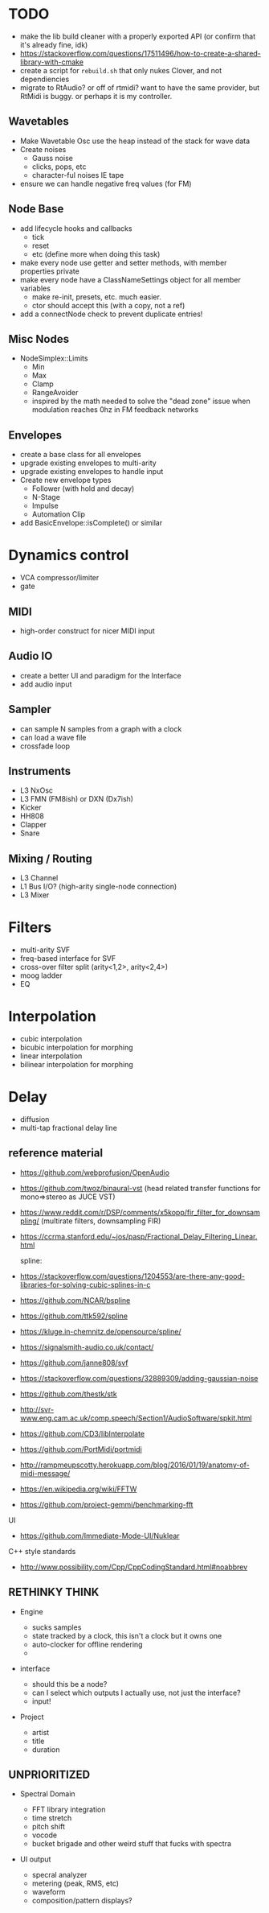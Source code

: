 # TODO

- make the lib build cleaner with a properly exported API (or confirm that it's already fine, idk)
- https://stackoverflow.com/questions/17511496/how-to-create-a-shared-library-with-cmake
- create a script for `rebuild.sh` that only nukes Clover, and not dependiencies
- migrate to RtAudio? or off of rtmidi? want to have the same provider, but RtMidi is buggy. or perhaps it is my controller.

## Wavetables
- Make Wavetable Osc use the heap instead of the stack for wave data
- Create noises
    - Gauss noise
    - clicks, pops, etc
    - character-ful noises IE tape
- ensure we can handle negative freq values (for FM)

## Node Base
- add lifecycle hooks and callbacks
    - tick
    - reset
    - etc (define more when doing this task)
- make every node use getter and setter methods, with member properties private
- make every node have a ClassNameSettings object for all member variables
    - make re-init, presets, etc. much easier.
    - ctor should accept this (with a copy, not a ref)
- add a connectNode check to prevent duplicate entries!

## Misc Nodes
- NodeSimplex::Limits
  - Min
  - Max
  - Clamp
  - RangeAvoider
  - inspired by the math needed to solve the "dead zone" issue when modulation reaches 0hz in FM feedback networks

## Envelopes
- create a base class for all envelopes
- upgrade existing envelopes to multi-arity
- upgrade existing envelopes to handle input
- Create new envelope types
    - Follower (with hold and decay)
    - N-Stage
    - Impulse
    - Automation Clip
- add BasicEnvelope::isComplete() or similar 

# Dynamics control
- VCA compressor/limiter
- gate

## MIDI
- high-order construct for nicer MIDI input

## Audio IO
- create a better UI and paradigm for the Interface
- add audio input

## Sampler
- can sample N samples from a graph with a clock
- can load a wave file
- crossfade loop

## Instruments
- L3 NxOsc
- L3 FMN (FM8ish) or DXN (Dx7ish)
- Kicker
- HH808
- Clapper
- Snare

## Mixing / Routing
- L3 Channel
- L1 Bus I/O? (high-arity single-node connection)
- L3 Mixer

# Filters
- multi-arity SVF
- freq-based interface for SVF
- cross-over filter split (arity<1,2>, arity<2,4>)
- moog ladder
- EQ

# Interpolation
- cubic interpolation
- bicubic interpolation for morphing
- linear interpolation
- bilinear interpolation for morphing

# Delay
- diffusion
- multi-tap fractional delay line


## reference material
- https://github.com/webprofusion/OpenAudio
- https://github.com/twoz/binaural-vst (head related transfer functions for mono=>stereo as JUCE VST)
- https://www.reddit.com/r/DSP/comments/x5kopp/fir_filter_for_downsampling/ (multirate filters, downsampling FIR)
- https://ccrma.stanford.edu/~jos/pasp/Fractional_Delay_Filtering_Linear.html

  spline:
- https://stackoverflow.com/questions/1204553/are-there-any-good-libraries-for-solving-cubic-splines-in-c
- https://github.com/NCAR/bspline
- https://github.com/ttk592/spline
- https://kluge.in-chemnitz.de/opensource/spline/

- https://signalsmith-audio.co.uk/contact/
- https://github.com/janne808/svf
- https://stackoverflow.com/questions/32889309/adding-gaussian-noise
- https://github.com/thestk/stk
- http://svr-www.eng.cam.ac.uk/comp.speech/Section1/AudioSoftware/spkit.html
- https://github.com/CD3/libInterpolate
- https://github.com/PortMidi/portmidi
- http://rampmeupscotty.herokuapp.com/blog/2016/01/19/anatomy-of-midi-message/

- https://en.wikipedia.org/wiki/FFTW
- https://github.com/project-gemmi/benchmarking-fft

UI

- https://github.com/Immediate-Mode-UI/Nuklear

C++ style standards
- http://www.possibility.com/Cpp/CppCodingStandard.html#noabbrev





## RETHINKY THINK

- Engine
  - sucks samples
  - state tracked by a clock, this isn't a clock but it owns one
  - auto-clocker for offline rendering
  - 
- interface
  - should this be a node?
  - can I select which outputs I actually use, not just the interface?
  - input!

- Project
  - artist
  - title
  - duration

## UNPRIORITIZED
- Spectral Domain
  - FFT library integration
  - time stretch
  - pitch shift
  - vocode
  - bucket brigade and other weird stuff that fucks with spectra

- UI output
  - specral analyzer
  - metering (peak, RMS, etc)
  - waveform
  - composition/pattern displays?